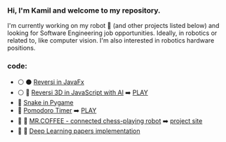 ### Hi, I'm Kamil and welcome to my repository.

I'm currently working on my robot 🤖 (and other projects listed below) and looking for Software Engineering job opportunities.
Ideally, in robotics or related to, like computer vision. I'm also interested in robotics hardware positions.

### code:
* :white_circle: :black_circle: [Reversi in JavaFx](https://github.com/yacotaco/Reversi) 
* :white_circle: :robot: [Reversi 3D in JavaScript with AI](https://github.com/yacotaco/reversi-web) :arrow_right: [PLAY](https://yacotaco.github.io/reversi-web/)
* 🐍 [Snake in Pygame](https://github.com/yacotaco/snake)
* 🍅 [Pomodoro Timer](https://github.com/yacotaco/pomodoro-timer) :arrow_right: [PLAY](https://yacotaco.github.io/pomodoro-timer/)
* :construction: :robot: [MR.COFFEE - connected chess-playing robot](https://github.com/yacotaco/mrcoffee.git) :arrow_right: [project site](https://yacotaco.github.io/mrcoffee/)
* :construction: :scroll: [Deep Learning papers implementation](https://github.com/yacotaco/papers_and_code)

<!-- * :construction: ♙ [Chessboard state recognition for OTB chess](https://github.com/yacotaco/ChessView) :arrow_right: [project site](https://yacotaco.github.io/chess-view/) -->
